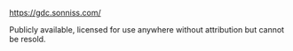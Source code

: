 https://gdc.sonniss.com/

Publicly available, licensed for use anywhere without attribution but cannot be resold.
